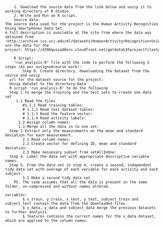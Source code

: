 		1. Download the source data from the link below and unzip it to working directory of R Studio.
		2. Write and Run an R script.
		Source data:
    The source data used for the project is the Human Activity Recognition Using Smartphones Data Set. 
    A full description is available at the site from where the data was obtained from :http://archive.ics.uci.edu/ml/datasets/Human+Activity+Recognition+Using+Smartphones Here are the data for the project: https://d396qusza40orc.cloudfront.net/getdata%2Fprojectfiles%2FUCI%20HAR%20Dataset.zip
		
		R Script:
		"run_analysis.R" file with the code to perform the following 5 steps (As per assignedcourse work):
			Step 0. Create directory, downloading the dataset from the source and unzip
      url for the dataset source for the project:
      Unzip dataSet to the directory-Data
      R script 'run_analysis.R' to do the following
      Step 1.to merge the training and the test sets to create one data set
         1.1 Read the files
            #1.1.1 Read training tables:
            # 1.1.2 Read test dataset tables:
            # 1.1.3 Read the feature vector:
            # 1.1.4 Read activity labels:
          1.2 Assign column names:
          1.3 Merge all the data in to one set:
      Step 2.Extract only the measurements on the mean and standard deviation for each measurement.
            2.1 Read column names:
            2.2 Create vector for defining ID, mean and standard deviation:
            2.3 Make nessesary subset from setAllInOne:
      Step 4. Label the data set with appropriate descriptive variable names.
      Step 5. From the data set in step 4, create a second, independent tidy data set with average of each variable for each activity and each subject.
            5.1 Make a second tidy data set
		PS. The code assumes that all the data is present in the same folder, un-compressed and without names altered.
		
    variables:
			§ x_train, y_train, x_test, y_test, subject_train and subject_test contain the data from the downloaded files.
			§ x_data, y_data and subject_data merge the previous datasets to further analysis.
			§ features contains the correct names for the x_data dataset, which are applied to the column names.
